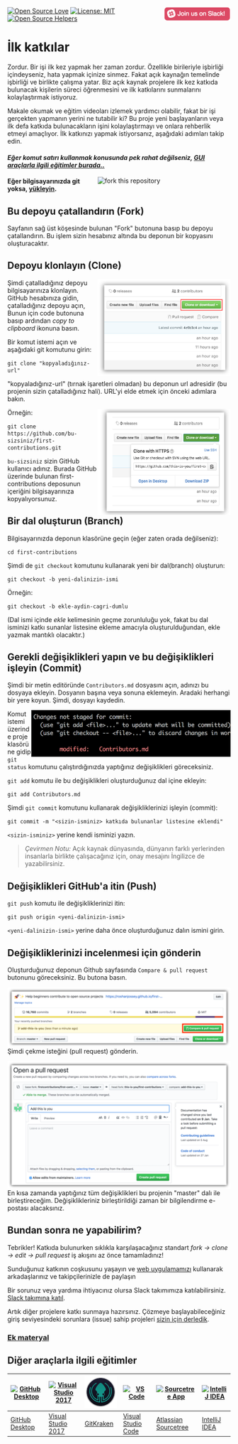 [![Open Source Love](https://badges.frapsoft.com/os/v1/open-source.svg?v=103)](https://github.com/ellerbrock/open-source-badges/)
[<img align="right" width="150" src="../assets/join-slack-team.png">](https://join.slack.com/t/firstcontributors/shared_invite/enQtNjkxNzQwNzA2MTMwLTVhMWJjNjg2ODRlNWZhNjIzYjgwNDIyZWYwZjhjYTQ4OTBjMWM0MmFhZDUxNzBiYzczMGNiYzcxNjkzZDZlMDM)
[![License: MIT](https://img.shields.io/badge/License-MIT-green.svg)](https://opensource.org/licenses/MIT)
[![Open Source Helpers](https://www.codetriage.com/roshanjossey/first-contributions/badges/users.svg)](https://www.codetriage.com/roshanjossey/first-contributions)

# İlk katkılar

Zordur. Bir işi ilk kez yapmak her zaman zordur. Özellikle birileriyle işbirliği içindeyseniz, hata yapmak içinize sinmez. Fakat açık kaynağın temelinde işbirliği ve birlikte çalışma yatar. Biz açık kaynak projelere ilk kez katkıda bulunacak kişilerin süreci öğrenmesini ve ilk katkılarını sunmalarını kolaylaştırmak istiyoruz.

Makale okumak ve eğitim videoları izlemek yardımcı olabilir, fakat bir işi gerçekten yapmanın yerini ne tutabilir ki? Bu proje yeni başlayanların veya ilk defa katkıda bulunacakların işini kolaylaştırmayı ve onlara rehberlik etmeyi amaçlıyor. İlk katkınızı yapmak istiyorsanız, aşağıdaki adımları takip edin.

#### _Eğer komut satırı kullanmak konusunda pek rahat değilseniz, [GUI araçlarla ilgili eğitimler burada..](#diğer-araçlarla-ilgili-eğitimler)_

<img align="right" width="300" src="https://firstcontributions.github.io/assets/Readme/fork.png" alt="fork this repository" />

#### Eğer bilgisayarınızda git yoksa, [yükleyin](https://help.github.com/articles/set-up-git/).

## Bu depoyu çatallandırın (Fork)

Sayfanın sağ üst köşesinde bulunan "Fork" butonuna basıp bu depoyu çatallandırın.
Bu işlem sizin hesabınız altında bu deponun bir kopyasını oluşturacaktır.

## Depoyu klonlayın (Clone)

<img align="right" width="300" src="../assets/clone.png" alt="clone this repository" />

Şimdi çatalladığınız depoyu bilgisayarınıza klonlayın. GitHub hesabınıza gidin, çatalladığınız depoyu açın, Bunun için code butonuna basıp ardından _copy to clipboard_ ikonuna basın.

Bir komut istemi açın ve aşağıdaki git komutunu girin:

```
git clone "kopyaladığınız-url"
```

"kopyaladığınız-url" (tırnak işaretleri olmadan) bu deponun url adresidir (bu projenin sizin çatalladığınız hali). URL'yi elde etmek için önceki adımlara bakın.

<img align="right" width="300" src="../assets/copy-to-clipboard.png" alt="copy URL to clipboard" />

Örneğin:

```
git clone https://github.com/bu-sizsiniz/first-contributions.git
```

`bu-sizsiniz` sizin GitHub kullanıcı adınız. Burada GitHub üzerinde bulunan first-contributions deposunun içeriğini bilgisayarınıza kopyalıyorsunuz.

## Bir dal oluşturun (Branch)

Bilgisayarınızda deponun klasörüne geçin (eğer zaten orada değilseniz):

```
cd first-contributions
```

Şimdi de `git checkout` komutunu kullanarak yeni bir dal(branch) oluşturun:

```
git checkout -b yeni-dalinizin-ismi
```

Örneğin:

```
git checkout -b ekle-aydin-cagri-dumlu
```

(Dal ismi içinde *ekle* kelimesinin geçme zorunluluğu yok, fakat bu dal isminizi katkı sunanlar listesine ekleme amacıyla oluşturulduğundan, ekle yazmak mantıklı olacaktır.)

## Gerekli değişiklikleri yapın ve bu değişiklikleri işleyin (Commit)

Şimdi bir metin editöründe `Contributors.md` dosyasını açın, adınızı bu dosyaya ekleyin. Dosyanın başına veya sonuna eklemeyin. Aradaki herhangi bir yere koyun. Şimdi, dosyayı kaydedin.

<img align="right" width="450" src="../assets/git-status.png" alt="git status" />

Komut istemi üzerinde proje klasörüne gidip `git status` komutunu çalıştırdığınızda yaptığınız değişiklikleri göreceksiniz.

`git add` komutu ile bu değişiklikleri oluşturduğunuz dal içine ekleyin:

```
git add Contributors.md
```

Şimdi `git commit` komutunu kullanarak değişikliklerinizi işleyin (commit):

```
git commit -m "<sizin-isminiz> katkıda bulunanlar listesine eklendi"
```

`<sizin-isminiz>` yerine kendi isminizi yazın.

> *Çevirmen Notu:* Açık kaynak dünyasında, dünyanın farklı yerlerinden insanlarla birlikte çalışacağınız için, onay mesajını İngilizce de yazabilirsiniz.

## Değişiklikleri GitHub'a itin (Push)

`git push` komutu ile değişikliklerinizi itin:

```
git push origin <yeni-dalinizin-ismi>
```

`<yeni-dalinizin-ismi>` yerine daha önce oluşturduğunuz dalın ismini girin.

## Değişikliklerinizi incelenmesi için gönderin

Oluşturduğunuz deponun Github sayfasında `Compare & pull request` butonunu göreceksiniz. Bu butona basın.

<img style="float: right;" src="../assets/compare-and-pull.png" alt="create a pull request" />

Şimdi çekme isteğini (pull request) gönderin.

<img style="float: right;" src="../assets/submit-pull-request.png" alt="submit pull request" />

En kısa zamanda yaptığınız tüm değişiklikleri bu projenin "master" dalı ile birleştireceğim. Değişiklikleriniz birleştirildiği zaman bir bilgilendirme e-postası alacaksınız.

## Bundan sonra ne yapabilirim?

Tebrikler! Katkıda bulunurken sıklıkla karşılaşacağınız standart _fork -> clone -> edit -> pull request_ iş akışını az önce tamamladınız!

Sunduğunuz katkının coşkusunu yaşayın ve [web uygulamamızı](https://roshanjossey.github.io/first-contributions/#social-share) kullanarak arkadaşlarınız ve takipçilerinizle de paylaşın

Bir sorunuz veya yardıma ihtiyacınız olursa Slack takımımıza katılabilirsiniz. [Slack takımına katıl](https://firstcontributions.herokuapp.com).

Artık diğer projelere katkı sunmaya hazırsınız. Çözmeye başlayabileceğiniz giriş seviyesindeki sorunlara (issue) sahip projeleri [sizin için derledik](https://roshanjossey.github.io/first-contributions/#project-list).

### [Ek materyal](../additional-material/git_workflow_scenarios/additional-material.md)

## Diğer araçlarla ilgili eğitimler

| <a href="gui-tool-tutorials/github-desktop-tutorial.md"><img alt="GitHub Desktop" src="https://desktop.github.com/images/desktop-icon.svg" width="100"></a> | <a href="../gui-tool-tutorials/github-windows-vs2017-tutorial.md"><img alt="Visual Studio 2017" src="https://upload.wikimedia.org/wikipedia/commons/c/cd/Visual_Studio_2017_Logo.svg" width="100"></a> | <a href="../gui-tool-tutorials/gitkraken-tutorial.md"><img alt="GitKraken" src="../assets/gk-icon.png" width="100"></a> | <a href="../gui-tool-tutorials/github-windows-vs-code-tutorial.md"><img alt="VS Code" src="https://upload.wikimedia.org/wikipedia/commons/2/2d/Visual_Studio_Code_1.18_icon.svg" width=100></a> | <a href="gui-tool-tutorials/sourcetree-macos-tutorial.md"><img alt="Sourcetree App" src="https://wac-cdn.atlassian.com/dam/jcr:81b15cde-be2e-4f4a-8af7-9436f4a1b431/Sourcetree-icon-blue.svg" width=100></a> | <a href="../gui-tool-tutorials/github-windows-intellij-tutorial.md"><img alt="IntelliJ IDEA" src="https://upload.wikimedia.org/wikipedia/commons/d/d5/IntelliJ_IDEA_Logo.svg" width=100></a> |
| ----------------------------------------------------------------------------------------------------------------------------------------------------------- | --------------------------------------------------------------------------------------------------------------------------------------------------------------------------------------------------- | ------------------------------------------------------------------------------------------------------------------- | -------------------------------------------------------------------------------------------------------------------------------------------------------------------------------------------- | ------------------------------------------------------------------------------------------------------------------------------------------------------------------------------------------------------------ | ----------------------------------------------------------------------------------------------------------------------------------------------------------------------------------------- |
| [GitHub Desktop](../gui-tool-tutorials/github-desktop-tutorial.md)                                                                                             | [Visual Studio 2017](../gui-tool-tutorials/github-windows-vs2017-tutorial.md)                                                                                                                          | [GitKraken](../gui-tool-tutorials/gitkraken-tutorial.md)                                                               | [Visual Studio Code](../gui-tool-tutorials/github-windows-vs-code-tutorial.md)                                                                                                                  | [Atlassian Sourcetree](../gui-tool-tutorials/sourcetree-macos-tutorial.md)                                                                                                                                      | [IntelliJ IDEA](../gui-tool-tutorials/github-windows-intellij-tutorial.md)                                                                                                                   |
